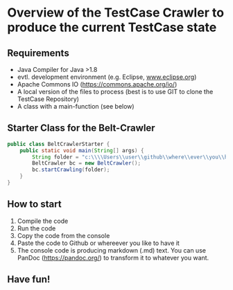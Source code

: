 # Overview of the TestCase Crawler to produce the current TestCase state

## Requirements
* Java Compiler for Java >1.8
* evtl. development environment (e.g. Eclipse, www.eclipse.org)
* Apache Commons IO (https://commons.apache.org/io/)
* A local version of the files to process (best is to use GIT to clone the TestCase Repository)
* A class with a main-function (see below)

## Starter Class for the Belt-Crawler

```java
public class BeltCrawlerStarter {
	public static void main(String[] args) {
		String folder = "c:\\\\Users\\user\\github\\where\\ever\\you\\have\\your\\files\\";
		BeltCrawler bc = new BeltCrawler();
		bc.startCrawling(folder);
	}
}
```

## How to start
1. Compile the code
2. Run the code
3. Copy the code from the console 
4. Paste the code to Github or whereever you like to have it
5. The console code is producing markdown (.md) text. You can use PanDoc (https://pandoc.org/) to transform it to whatever you want. 

## Have fun!
